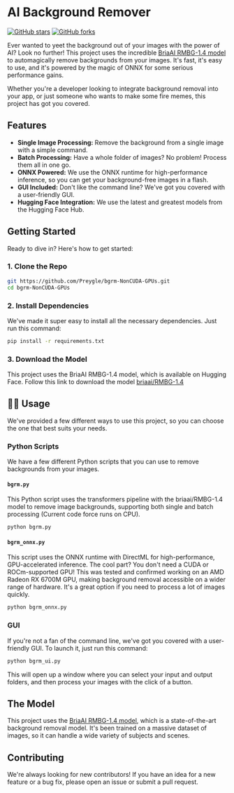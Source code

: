 
# AI Background Remover

[![GitHub stars](https://img.shields.io/github/stars/Preygle/bgrm-NonCUDA-GPUs.svg?style=social&label=Star)](https://github.com/Preygle/bgrm-NonCUDA-GPUs/stargazers)
[![GitHub forks](https://img.shields.io/github/forks/Preygle/bgrm-NonCUDA-GPUs.svg?style=social&label=Fork)](https://github.com/Preygle/bgrm-NonCUDA-GPUs/network/members)

Ever wanted to yeet the background out of your images with the power of AI? Look no further! This project uses the incredible [BriaAI RMBG-1.4 model](https://huggingface.co/briaai/RMBG-1.4) to automagically remove backgrounds from your images. It's fast, it's easy to use, and it's powered by the magic of ONNX for some serious performance gains.

Whether you're a developer looking to integrate background removal into your app, or just someone who wants to make some fire memes, this project has got you covered.

## Features

*   **Single Image Processing:** Remove the background from a single image with a simple command.
*   **Batch Processing:** Have a whole folder of images? No problem! Process them all in one go.
*   **ONNX Powered:** We use the ONNX runtime for high-performance inference, so you can get your background-free images in a flash.
*   **GUI Included:** Don't like the command line? We've got you covered with a user-friendly GUI.
*   **Hugging Face Integration:** We use the latest and greatest models from the Hugging Face Hub.

## Getting Started

Ready to dive in? Here's how to get started:

### 1. Clone the Repo

```bash
git https://github.com/Preygle/bgrm-NonCUDA-GPUs.git
cd bgrm-NonCUDA-GPUs
```

### 2. Install Dependencies

We've made it super easy to install all the necessary dependencies. Just run this command:

```bash
pip install -r requirements.txt
```

### 3. Download the Model

This project uses the BriaAI RMBG-1.4 model, which is available on Hugging Face.
Follow this link to download the model [briaai/RMBG-1.4](https://huggingface.co/briaai/RMBG-1.4/tree/main/onnx)
## 👨‍💻 Usage

We've provided a few different ways to use this project, so you can choose the one that best suits your needs.

### Python Scripts

We have a few different Python scripts that you can use to remove backgrounds from your images.

#### `bgrm.py`

This Python script uses the transformers pipeline with the briaai/RMBG-1.4 model to remove image backgrounds, supporting both single and batch processing (Current code force runs on CPU).

```bash
python bgrm.py
```

#### `bgrm_onnx.py`

This script uses the ONNX runtime with DirectML for high-performance, GPU-accelerated inference. The cool part? You don't need a CUDA or ROCm-supported GPU! This was tested and confirmed working on an AMD Radeon RX 6700M GPU, making background removal accessible on a wider range of hardware. It's a great option if you need to process a lot of images quickly.

```bash
python bgrm_onnx.py
```

###  GUI

If you're not a fan of the command line, we've got you covered with a user-friendly GUI. To launch it, just run this command:

```bash
python bgrm_ui.py
```

This will open up a window where you can select your input and output folders, and then process your images with the click of a button.

## The Model

This project uses the [BriaAI RMBG-1.4 model](https://huggingface.co/briaai/RMBG-1.4), which is a state-of-the-art background removal model. It's been trained on a massive dataset of images, so it can handle a wide variety of subjects and scenes.

## Contributing

We're always looking for new contributors! If you have an idea for a new feature or a bug fix, please open an issue or submit a pull request.


